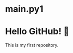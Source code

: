 # main.py1
<!DOCTYPE html>
<html>
<Read>
  <title>My GitHub Repo</title>
</head>
<body>
  <h1>Hello GitHub! 👋</h1>
  <p>This is my first repository.</p>
</body>
</html>


